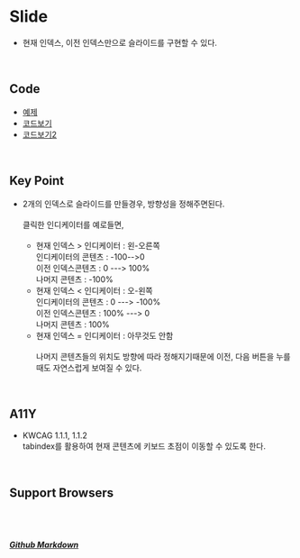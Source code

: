 # Slide
* 현재 인덱스, 이전 인덱스만으로 슬라이드를 구현할 수 있다.

<br>

## Code
* [예제](https://vlueviolet.github.io/study/exam/exam9/index2.html)
* [코드보기](https://github.com/vlueviolet/study/blob/gh-pages/exam/exam9/js/study2.js)
* [코드보기2](https://github.com/vlueviolet/study/blob/gh-pages/exam/exam9/index_final2.html)
<br>

## Key Point
+ 2개의 인덱스로 슬라이드를 만들경우, 방향성을 정해주면된다.<br>
<br>클릭한 인디케이터를 예로들면,<br><br>
  + 현재 인덱스 > 인디케이터 : 왼-오른쪽<br>
    인디케이터의 콘텐츠 : -100-->0<br>
    이전 인덱스콘텐츠 : 0 ---> 100%<br>
    나머지 콘텐츠 : -100%<br>
  + 현재 인덱스 < 인디케이터 : 오-왼쪽<br>
    인디케이터의 콘텐츠 : 0 ---> -100%<br>
    이전 인덱스콘텐츠 : 100% ---> 0<br>
    나머지 콘텐츠 : 100%<br>
  + 현재 인덱스 = 인디케이터 : 아무것도 안함
<br><br>
나머지 콘텐츠들의 위치도 방향에 따라 정해지기때문에 이전, 다음 버튼을 누를때도 자연스럽게 보여질 수 있다.
   

<br>

## A11Y
+ KWCAG 1.1.1, 1.1.2<br>
 tabindex를 활용하여 현재 콘텐츠에 키보드 초점이 이동할 수 있도록 한다.
<br>


## Support Browsers




<br><br>
##### [Github Markdown](https://guides.github.com/features/mastering-markdown/)
